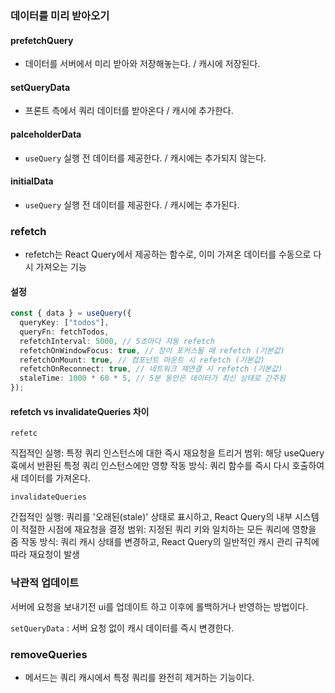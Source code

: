 ### 데이터를 미리 받아오기

#### prefetchQuery

- 데이터를 서버에서 미리 받아와 저장해놓는다. / 캐시에 저장된다.

#### setQueryData

- 프론트 측에서 쿼리 데이터를 받아온다 / 캐시에 추가한다.

#### palceholderData

- `useQuery` 실행 전 데이터를 제공한다. / 캐시에는 추가되지 않는다.

#### initialData

- `useQuery` 실행 전 데이터를 제공한다. / 캐시에는 추가된다.

### refetch

- refetch는 React Query에서 제공하는 함수로, 이미 가져온 데이터를 수동으로 다시 가져오는 기능

#### 설정

```ts
const { data } = useQuery({
  queryKey: ["todos"],
  queryFn: fetchTodos,
  refetchInterval: 5000, // 5초마다 자동 refetch
  refetchOnWindowFocus: true, // 창이 포커스될 때 refetch (기본값)
  refetchOnMount: true, // 컴포넌트 마운트 시 refetch (기본값)
  refetchOnReconnect: true, // 네트워크 재연결 시 refetch (기본값)
  staleTime: 1000 * 60 * 5, // 5분 동안은 데이터가 최신 상태로 간주됨
});
```

#### refetch vs invalidateQueries 차이

`refetc`

직접적인 실행: 특정 쿼리 인스턴스에 대한 즉시 재요청을 트리거
범위: 해당 useQuery 훅에서 반환된 특정 쿼리 인스턴스에만 영향
작동 방식: 쿼리 함수를 즉시 다시 호출하여 새 데이터를 가져온다.

`invalidateQueries`

간접적인 실행: 쿼리를 '오래된(stale)' 상태로 표시하고, React Query의 내부 시스템이 적절한 시점에 재요청을 결정
범위: 지정된 쿼리 키와 일치하는 모든 쿼리에 영향을 줌
작동 방식: 쿼리 캐시 상태를 변경하고, React Query의 일반적인 캐시 관리 규칙에 따라 재요청이 발생

### 낙관적 업데이트

서버에 요청을 보내기전 ui를 업데이트 하고 이후에 롤백하거나 반영하는 방법이다.

`setQueryData` : 서버 요청 없이 캐시 데이터를 즉시 변경한다.

### removeQueries

- 메서드는 쿼리 캐시에서 특정 쿼리를 완전히 제거하는 기능이다.
